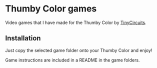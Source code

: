 # Thumby Color games
Video games that I have made for the Thumby Color by [TinyCircuits](https://tinycircuits.com/).

## Installation
Just copy the selected game folder onto your Thumby Color and enjoy!  

Game instructions are included in a README in the game folders.
